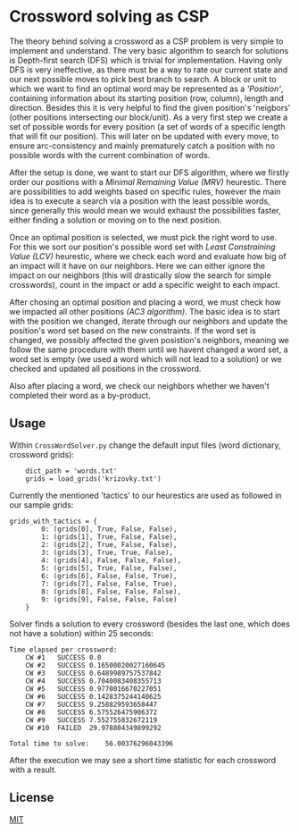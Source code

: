 # Crossword solving as CSP

The theory behind solving a crossword as a CSP problem is very simple to implement and understand. The very basic algorithm to search for solutions is Depth-first search (DFS) which is trivial for implementation.
Having only DFS is very ineffective, as there must be a way to rate our current state and our next possible moves to pick best branch to search. A block or unit to which we want to find an optimal 
word may be represented as a *'Position'*, containing information about its starting position (row, column), length and direction. Besides this it is very helpful to find the given position's 'neigbors'
(other positions intersecting our block/unit). As a very first step we create a set of possible words for every position (a set of words of a specific length that will fit our position). This will later on be updated 
with every move, to ensure arc-consistency and mainly prematurely catch a position with no possible words with the current combination of words.

After the setup is done, we want to start our DFS algorithm, where we firstly order our positions with a *Minimal Remaining Value (MRV)* heurestic. There are possibilities to add weights based on specific rules,
however the main idea is to execute a search via a position with the least possible words, since generally this would mean we would exhaust the possibilities faster, either finding a solution or moving on to the next position.

Once an optimal position is selected, we must pick the right word to use. For this we sort our position's possible word set with *Least Constraining Value (LCV)* heurestic, where we check each word and evaluate how 
big of an impact will it have on our neighbors. Here we can either ignore the impact on our neighbors (this will drastically slow the search for simple crosswords), count in the impact or add a specific weight to each impact.

After chosing an optimal position and placing a word, we must check how we impacted all other positions *(AC3 algorithm)*. The basic idea is to start with the position we changed, iterate through our neighbors and update the position's word set based
on the new constraints. If the word set is changed, we possibly affected the given posistion's neighbors, meaning we follow the same procedure with them until we havent changed a word set, a word set is empty (we used a word which will not 
lead to a solution) or we checked and updated all positions in the crossword.
 
Also after placing a word, we check our neighbors whether we haven't completed their word as a by-product.


## Usage

Within `CrossWordSolver.py`  change the default input files (word dictionary, crossword grids):
```
    dict_path = 'words.txt'
    grids = load_grids('krizovky.txt')
```

Currently the mentioned 'tactics' to our heurestics are used as followed in our sample grids:
```
grids_with_tactics = {
        0: (grids[0], True, False, False),
        1: (grids[1], True, False, False),
        2: (grids[2], True, False, False),
        3: (grids[3], True, True, False),
        4: (grids[4], False, False, False),
        5: (grids[5], True, False, False),
        6: (grids[6], False, False, True),
        7: (grids[7], False, False, True),
        8: (grids[8], False, False, False),
        9: (grids[9], False, False, False)
    }
```

Solver finds a solution to every crossword (besides the last one, which does not have a solution) within 25 seconds:
```
Time elapsed per crossword:
	CW #1	SUCCESS	0.0
	CW #2	SUCCESS	0.16500020027160645
	CW #3	SUCCESS	0.6489989757537842
	CW #4	SUCCESS	0.7040083408355713
	CW #5	SUCCESS	0.9770016670227051
	CW #6	SUCCESS	0.1428375244140625
	CW #7	SUCCESS	9.258829593658447
	CW #8	SUCCESS	6.575526475906372
	CW #9	SUCCESS	7.552755832672119
	CW #10	FAILED	29.978804349899292

Total time to solve:	56.00376296043396
```

After the execution we may see a short time statistic for each crossword with a result.



## License

[MIT](https://choosealicense.com/licenses/mit/)